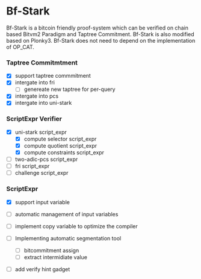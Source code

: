 # Bf-Stark

Bf-Stark is a bitcoin friendly proof-system which can be verified on chain based Bitvm2 Paradigm and Taptree Commitment.
Bf-Stark is also modified based on Plonky3.
Bf-Stark does not need to depend on the implementation of OP_CAT.
### Taptree Commitmtment 
- [x] support taptree commmitment
- [x] intergate into fri
    - [ ] genereate new taptree for per-query 
- [x] intergate into pcs
- [x] intergate into uni-stark

### ScriptExpr Verifier 
- [x] uni-stark script_expr
    - [x] compute selector script_expr 
    - [x] compute quotient script_expr
    - [x] compute constraints script_expr
- [ ] two-adic-pcs script_expr 
- [ ] fri script_expr 
- [ ] challenge script_expr

### ScriptExpr
- [x] support input variable 
- [ ] automatic management of input variables
- [ ] implement copy variable to optimize the compiler
- [ ] Implementing automatic segmentation tool 
    - [ ] bitcommitment assign
    - [ ] extract intermidiate value 
- [ ] add verify hint gadget



